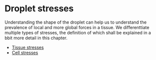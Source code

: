 # Droplet stresses

Understanding the shape of the droplet can help us to understand the prevalence of local and more global forces in a tissue. We differenttiate multiple types of stresses, the definition of which shall be explained in a bbit more detail in this chapter.

- [Tissue stresses](glossary:stresses:tissue_stresses)
- [Cell stresses](glossary:stresses:cell_stresses)